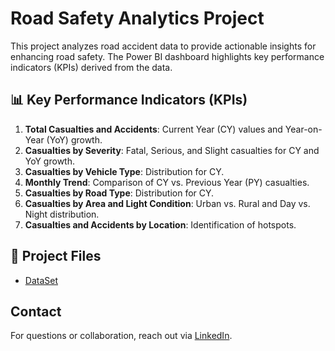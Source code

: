 # Road Safety Analytics Project

This project analyzes road accident data to provide actionable insights for enhancing road safety. The Power BI dashboard highlights key performance indicators (KPIs) derived from the data.

## 📊 Key Performance Indicators (KPIs)

1. **Total Casualties and Accidents**: Current Year (CY) values and Year-on-Year (YoY) growth.
2. **Casualties by Severity**: Fatal, Serious, and Slight casualties for CY and YoY growth.
3. **Casualties by Vehicle Type**: Distribution for CY.
4. **Monthly Trend**: Comparison of CY vs. Previous Year (PY) casualties.
5. **Casualties by Road Type**: Distribution for CY.
6. **Casualties by Area and Light Condition**: Urban vs. Rural and Day vs. Night distribution.
7. **Casualties and Accidents by Location**: Identification of hotspots.

## 📂 Project Files
- <a href="https://github.com/NikhilChoudhary-93/Road-Safety-Analytics-Project/blob/main/Road%20Accident%20Data.csv">DataSet</a>

## Contact  
For questions or collaboration, reach out via [LinkedIn](https://www.linkedin.com/in/nikhil-choudhary-6163a8263/).
